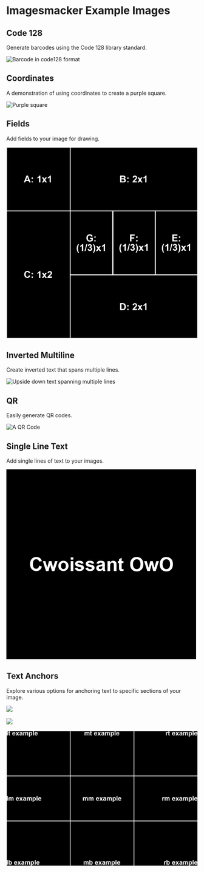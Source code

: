 # Imagesmacker Example Images

## Code 128

Generate barcodes using the Code 128 library standard.

![Barcode in code128 format](./Code128.png)

## Coordinates

A demonstration of using coordinates to create a purple square.

![Purple square](./coordinates-test.png)

## Fields

Add fields to your image for drawing.

![Four different sized boxes](./fields.png)

## Inverted Multiline

Create inverted text that spans multiple lines.

![Upside down text spanning multiple lines](./inverted-multiline-mm.png)

## QR

Easily generate QR codes.

![A QR Code](./QR.png)

## Single Line Text

Add single lines of text to your images.

![Single line of text on a black background, reading: "Cwoissant OwO"](./single-line-mm.png)

## Text Anchors

Explore various options for anchoring text to specific sections of your image.

![](./text-anchors-inverted-multiline.png)

![](./text-anchors-multiline.png)

![](./text-anchors.png)